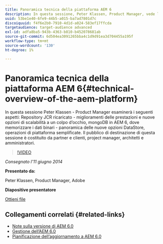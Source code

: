 ```yaml
---
title: Panoramica tecnica della piattaforma AEM 6
description: In questa sessione, Peter Klassen, Product Manager, vede l’archivio JCR ricaricato, miglioramenti delle prestazioni e nuove opzioni di scalabilità.
uuid: 53be1e40-6fe9-44b5-a015-ba7ad7801d7c
discoiquuid: f4f6e2b0-7910-4d1d-a024-583ef17ffcda
targetaudience: target-audience advanced
exl-id: adfa8ba5-943b-4363-b810-b452078681ab
source-git-commit: 6d504ea3091265bba4c1d9d91ea3d704455a195f
workflow-type: tm+mt
source-wordcount: '130'
ht-degree: 1%

---
```


# Panoramica tecnica della piattaforma AEM 6{#technical-overview-of-the-aem-platform}

In questa sessione Peter Klassen - Product Manager esaminerà i seguenti aspetti: Repository JCR ricaricato - miglioramenti delle prestazioni e nuove opzioni di scalabilità a un colpo d’occhio, mongoDB in AEM 6, dove memorizzare i dati binari - panoramica delle nuove opzioni DataStore, operazioni di piattaforma semplificate. Il pubblico di destinazione di questa sessione è costituito da partner e clienti, project manager, architetti e amministratori.

>[!VIDEO](https://video.tv.adobe.com/v/19517/?quality=9)

*Consegnato l’11 giugno 2014*

**Presentato da:**

Peter Klassen, Product Manager, Adobe

**Diapositive presentatore**

[Ottieni file](assets/aem6-platform-whatsnew.pdf)

## Collegamenti correlati {#related-links}

* [Note sulla versione di AEM 6.0](http://docs.adobe.com/content/docs/en/aem/6-0/release-notes.html)
* [Gestione dell’AEM 6.0](http://docs.adobe.com/docs/en/aem/6-0/manage.html)
* [Pianificazione dell’aggiornamento a AEM 6.0](http://docs.adobe.com/content/docs/en/aem/6-0/deploy/upgrade/planning.html)
